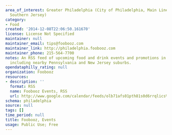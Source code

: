 ```yaml
---
area_of_interest: Greater Philadelphia (City of Philadelphia, Main Line Suburbs, and
  Southern Jersey)
category:
- Food
created: '2014-12-08T22:06:50.161670'
license: License Not Specified
maintainer: null
maintainer_email: tips@foobooz.com
maintainer_link: http://philadelphia.foobooz.com
maintainer_phone: 215-564-7700
notes: An RSS feed of upcoming food and drink events and promotions in Philadelphia,
  including nearby Pennsylvania and New Jersey suburbs.
opendataphilly_rating: null
organization: Foobooz
resources:
- description: ''
  format: RSS
  name: Foobooz Events, RSS
  url: http://www.google.com/calendar/feeds/olb71afs01pth81s0d6rrqlics%40group.calendar.google.com/public/basic
schema: philadelphia
source: null
tags: []
time_period: null
title: Foobooz, Events
usage: Public Use; Free
---
```

